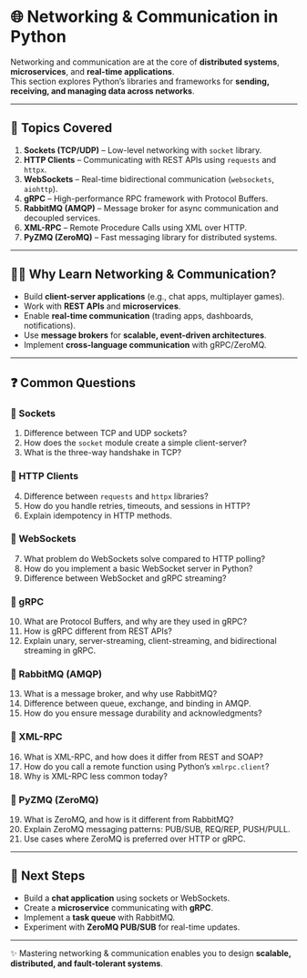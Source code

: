 # 🌐 Networking & Communication in Python

Networking and communication are at the core of **distributed systems**, **microservices**, and **real-time applications**.  
This section explores Python’s libraries and frameworks for **sending, receiving, and managing data across networks**.

---

## 📂 Topics Covered

1. **Sockets (TCP/UDP)** – Low-level networking with `socket` library.
2. **HTTP Clients** – Communicating with REST APIs using `requests` and `httpx`.
3. **WebSockets** – Real-time bidirectional communication (`websockets`, `aiohttp`).
4. **gRPC** – High-performance RPC framework with Protocol Buffers.
5. **RabbitMQ (AMQP)** – Message broker for async communication and decoupled services.
6. **XML-RPC** – Remote Procedure Calls using XML over HTTP.
7. **PyZMQ (ZeroMQ)** – Fast messaging library for distributed systems.

---

## 🧑‍💻 Why Learn Networking & Communication?

- Build **client-server applications** (e.g., chat apps, multiplayer games).
- Work with **REST APIs** and **microservices**.
- Enable **real-time communication** (trading apps, dashboards, notifications).
- Use **message brokers** for **scalable, event-driven architectures**.
- Implement **cross-language communication** with gRPC/ZeroMQ.

---

## ❓ Common Questions

### 🔹 Sockets
1. Difference between TCP and UDP sockets?
2. How does the `socket` module create a simple client-server?
3. What is the three-way handshake in TCP?

### 🔹 HTTP Clients
4. Difference between `requests` and `httpx` libraries?
5. How do you handle retries, timeouts, and sessions in HTTP?
6. Explain idempotency in HTTP methods.

### 🔹 WebSockets
7. What problem do WebSockets solve compared to HTTP polling?
8. How do you implement a basic WebSocket server in Python?
9. Difference between WebSocket and gRPC streaming?

### 🔹 gRPC
10. What are Protocol Buffers, and why are they used in gRPC?
11. How is gRPC different from REST APIs?
12. Explain unary, server-streaming, client-streaming, and bidirectional streaming in gRPC.

### 🔹 RabbitMQ (AMQP)
13. What is a message broker, and why use RabbitMQ?
14. Difference between queue, exchange, and binding in AMQP.
15. How do you ensure message durability and acknowledgments?

### 🔹 XML-RPC
16. What is XML-RPC, and how does it differ from REST and SOAP?
17. How do you call a remote function using Python’s `xmlrpc.client`?
18. Why is XML-RPC less common today?

### 🔹 PyZMQ (ZeroMQ)
19. What is ZeroMQ, and how is it different from RabbitMQ?
20. Explain ZeroMQ messaging patterns: PUB/SUB, REQ/REP, PUSH/PULL.
21. Use cases where ZeroMQ is preferred over HTTP or gRPC.

---

## 📖 Next Steps

- Build a **chat application** using sockets or WebSockets.
- Create a **microservice** communicating with **gRPC**.
- Implement a **task queue** with RabbitMQ.
- Experiment with **ZeroMQ PUB/SUB** for real-time updates.

---

✨ Mastering networking & communication enables you to design **scalable, distributed, and fault-tolerant systems**.
